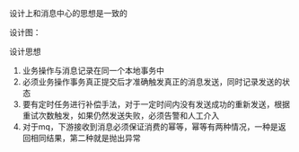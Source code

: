 设计上和消息中心的思想是一致的

设计图：

设计思想
1. 业务操作与消息记录在同一个本地事务中
2. 必须业务操作事务真正提交后才准确触发真正的消息发送，同时记录发送的状态
3. 要有定时任务进行补偿手法，对于一定时间内没有发送成功的重新发送，根据重试次数触发，如果仍然发送失败，必须告警和人工介入
4. 对于mq，下游接收到消息必须保证消费的幂等，幂等有两种情况，一种是返回相同结果，第二种就是抛出异常

